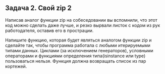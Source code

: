 ## Задача 2. Свой zip 2
Написав аналог функции zip на собеседовании вы вспомнили, что этот код можно сделать даже лучше, и резко вырвали листок с кодом из рук работодателя, оставив его в прострации.

Напишите функцию, которая будет являться аналогом функции zip и сделайте так, чтобы программа работала с любыми итерируемыми типами данных. 
Циклами (за исключением генераторов), условными операторами и функциями определения типа(isinstance или type) пользоваться нельзя.
Функция должна возвращать список из пар кортежей.
